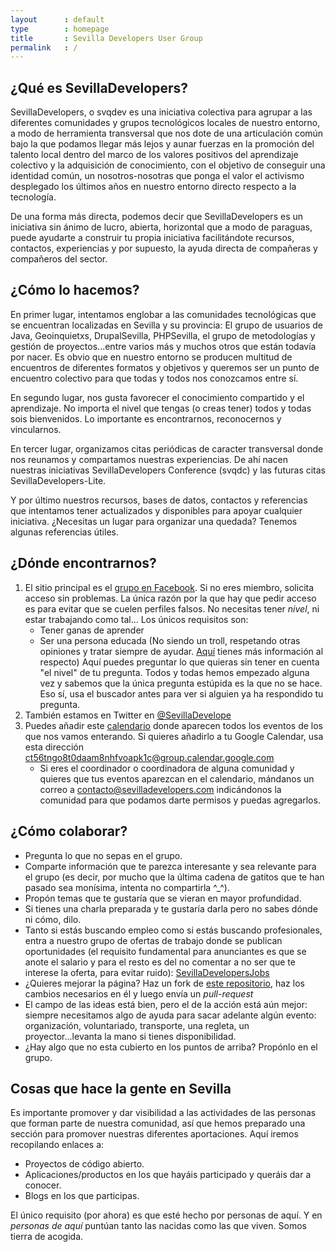 ```yaml
---
layout      : default
type        : homepage
title       : Sevilla Developers User Group
permalink   : /
---
```


## ¿Qué es SevillaDevelopers?

SevillaDevelopers, o svqdev es una iniciativa colectiva para agrupar a las diferentes comunidades y grupos tecnológicos locales de nuestro entorno, a modo de herramienta transversal que nos dote de una articulación común bajo la que podamos llegar más lejos y aunar fuerzas en la promoción del talento local dentro del marco de los valores positivos del aprendizaje colectivo y la adquisición de conocimiento, con el objetivo de conseguir una identidad común, un nosotros-nosotras que ponga el valor el activismo desplegado los últimos años en nuestro entorno directo respecto a la tecnología. 

De una forma más directa, podemos decir que SevillaDevelopers es un iniciativa sin ánimo de lucro, abierta, horizontal que a modo de paraguas, puede ayudarte a construir tu propia iniciativa facilitándote recursos, contactos, experiencias y por supuesto, la ayuda directa de compañeras y compañeros del sector. 

## ¿Cómo lo hacemos?

En primer lugar, intentamos englobar a las comunidades tecnológicas que se encuentran localizadas en Sevilla y su provincia: El grupo de usuarios de Java, Geoinquietxs, DrupalSevilla, PHPSevilla, el grupo de metodologías y gestión de proyectos...entre varios más y muchos otros que están todavía por nacer. Es obvio que en nuestro entorno se producen multitud de encuentros de diferentes formatos y objetivos y queremos ser un punto de encuentro colectivo para que todas y todos nos conozcamos entre sí. 

En segundo lugar, nos gusta favorecer el conocimiento compartido y el aprendizaje. No importa el nivel que tengas (o creas tener) todos y todas sois bienvenidos. Lo importante es encontrarnos, reconocernos y vincularnos.

En tercer lugar, organizamos citas periódicas de caracter transversal donde nos reunamos y compartamos nuestras experiencias. De ahí nacen nuestras iniciativas SevillaDevelopers Conference (svqdc) y las futuras citas SevillaDevelopers-Lite. 

Y por último nuestros recursos, bases de datos, contactos y referencias que intentamos tener actualizados y disponibles para apoyar cualquier iniciativa. ¿Necesitas un lugar para organizar una quedada? Tenemos algunas referencias útiles. 


## ¿Dónde encontrarnos?

1. El sitio principal es el [grupo en Facebook](https://www.facebook.com/groups/sevilladevelopers/). Si no eres miembro, solicita acceso sin problemas.
La única razón por la que hay que pedir acceso es para evitar que se cuelen perfiles falsos. No necesitas tener *nivel*, ni
estar trabajando como tal... Los únicos requisitos son:
    * Tener ganas de aprender
    * Ser una persona educada (No siendo un troll, respetando otras opiniones y tratar siempre de ayudar. [Aquí](http://berlincodeofconduct.org/es/) tienes más información al respecto)
Aquí puedes preguntar lo que quieras sin tener en cuenta "el nivel" de tu pregunta. Todos y todas hemos empezado alguna vez y sabemos que la única pregunta estúpida es la que no se hace. Eso sí, usa el buscador antes para ver si alguien ya ha respondido tu pregunta.
1. También estamos en Twitter en [@SevillaDevelope](https://twitter.com/SevillaDevelope)
1. Puedes añadir este [calendario](https://calendar.google.com/calendar/embed?src=ct56tngo8t0daam8nhfvoapk1c@group.calendar.google.com&ctz=Europe/Madrid)
donde aparecen todos los eventos de los que nos vamos enterando.
Si quieres añadirlo a tu Google Calendar, usa esta dirección ct56tngo8t0daam8nhfvoapk1c@group.calendar.google.com
    * Si eres el coordinador o coordinadora de alguna comunidad y quieres que tus eventos aparezcan en el calendario, mándanos un correo a contacto@sevilladevelopers.com indicándonos la comunidad para que podamos darte permisos y puedas agregarlos.

## ¿Cómo colaborar?

* Pregunta lo que no sepas en el grupo.
* Comparte información que te parezca interesante y sea relevante para el grupo (es decir, por mucho que la última cadena de gatitos que te han pasado sea monísima, intenta no compartirla ^_^).
* Propón temas que te gustaría que se vieran en mayor profundidad.
* Si tienes una charla preparada y te gustaría darla pero no sabes dónde ni cómo, dilo.
* Tanto si estás buscando empleo como si estás buscando profesionales, entra a nuestro grupo de ofertas de trabajo donde se publican oportunidades (el requisito fundamental para anunciantes es que se anote el salario y para el resto es del no comentar a no ser que te interese la oferta, para evitar ruido): [SevillaDevelopersJobs](https://www.facebook.com/groups/SevillaDevelopersJobs/)
* ¿Quieres mejorar la página? Haz un fork de [este repositorio](https://github.com/SevillaDevelopers/sevilladevelopers.github.io), haz los cambios necesarios en él y luego envía un *pull-request*
* El campo de las ideas está bien, pero el de la acción está aún mejor: siempre necesitamos algo de ayuda para sacar adelante algún evento: organización, voluntariado, transporte, una regleta, un proyector...levanta la mano si tienes disponibilidad. 
* ¿Hay algo que no esta cubierto en los puntos de arriba? Propónlo en el grupo.

## Cosas que hace la gente en Sevilla

Es importante promover y dar visibilidad a las actividades de las personas que forman parte de nuestra comunidad, así que hemos preparado una sección para promover nuestras diferentes aportaciones. Aquí iremos recopilando enlaces a:

* Proyectos de código abierto.
* Aplicaciones/productos en los que hayáis participado y queráis dar a conocer.
* Blogs en los que participas.

El único requisito (por ahora) es que esté hecho por personas de aquí. Y en *personas de aquí* puntúan tanto las nacidas como las que viven. Somos tierra de acogida. 

